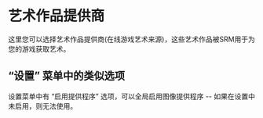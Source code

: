 # 艺术作品提供商

这里您可以选择艺术作品提供商(在线游戏艺术来源)，这些艺术作品被SRM用于为您的游戏获取艺术。

## “设置” 菜单中的类似选项

设置菜单中有 “启用提供程序” 选项，可以全局启用图像提供程序 -- 如果在设置中未启用，则无法使用。
